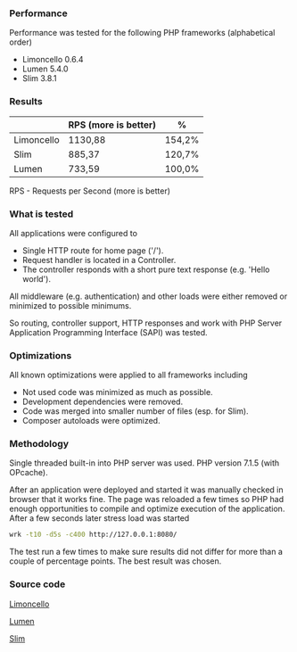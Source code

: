 ### Performance

Performance was tested for the following PHP frameworks (alphabetical order)

- Limoncello 0.6.4
- Lumen 5.4.0
- Slim 3.8.1

### Results

|               | RPS (more is better) |    %   |
| ------------- |----------------------| -------|
| Limoncello    |        1130,88       | 154,2% |
| Slim          |        885,37        | 120,7% |
| Lumen         |        733,59        | 100,0% |

RPS - Requests per Second (more is better)

### What is tested

All applications were configured to
- Single HTTP route for home page ('/').
- Request handler is located in a Controller.
- The controller responds with a short pure text response (e.g. 'Hello world').

All middleware (e.g. authentication) and other loads were either removed or minimized to possible minimums.

So routing, controller support, HTTP responses and work with PHP Server Application Programming Interface (SAPI) was tested.

### Optimizations

All known optimizations were applied to all frameworks including

- Not used code was minimized as much as possible.
- Development dependencies were removed.
- Code was merged into smaller number of files (esp. for Slim).
- Composer autoloads were optimized.

### Methodology

Single threaded built-in into PHP server was used. PHP version 7.1.5 (with OPcache).

After an application were deployed and started it was manually checked in browser that it works fine. The page was reloaded a few times so PHP had enough opportunities to compile and optimize execution of the application. After a few seconds later stress load was started

```bash
wrk -t10 -d5s -c400 http://127.0.0.1:8080/
```

The test run a few times to make sure results did not differ for more than a couple of percentage points. The best result was chosen.

### Source code

[Limoncello](/docs/bench/limoncello)

[Lumen](/docs/bench/lumen)

[Slim](/docs/bench/slim)
